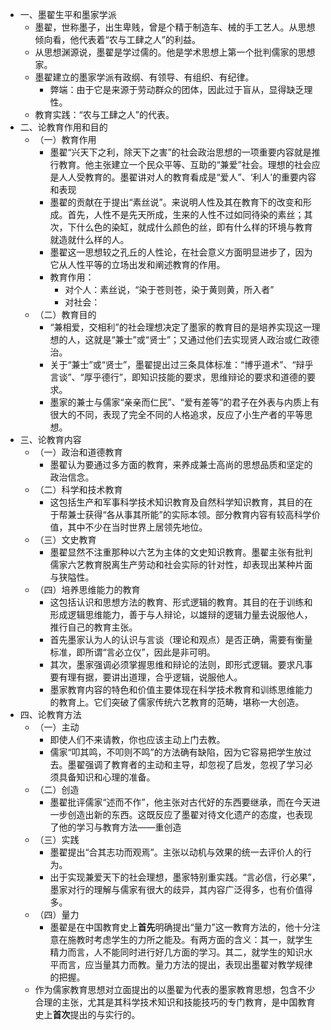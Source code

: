 - 一、墨翟生平和墨家学派
	- 墨翟，世称墨子，出生卑贱，曾是个精于制造车、械的手工艺人。从思想倾向看，他代表着“农与工肆之人”的利益。
	- 从思想渊源说，墨翟是学过儒的。他是学术思想上第一个批判儒家的思想家。
	- 墨翟建立的墨家学派有政纲、有领导、有组织、有纪律。
		- 弊端：由于它是来源于劳动群众的团体，因此过于盲从，显得缺乏理性。
	- 教育实践：“农与工肆之人”的代表。
- 二、论教育作用和目的
	- （一）教育作用
		- 墨翟“兴天下之利，除天下之害”的社会政治思想的一项重要内容就是推行教育。他主张建立一个民众平等、互助的“兼爱”社会。理想的社会应是人人受教育的。墨翟讲对人的教育看成是“爱人”、‘利人’的重要内容和表现
		- 墨翟的贡献在于提出“素丝说”。来说明人性及其在教育下的改变和形成。首先，人性不是先天所成，生来的人性不过如同待染的素丝；其次，下什么色的染缸，就成什么颜色的丝，即有什么样的环境与教育就造就什么样的人。
		- 墨翟这一思想较之孔丘的人性论，在社会意义方面明显进步了，因为它从人性平等的立场出发和阐述教育的作用。
		- 教育作用：
			- 对个人：素丝说，“染于苍则苍，染于黄则黄，所入者”
			- 对社会：
	- （二）教育目的
		- “兼相爱，交相利”的社会理想决定了墨家的教育目的是培养实现这一理想的人，这就是“兼士”或“贤士”；又通过他们去实现贤人政治或仁政德治。
		- 关于“兼士”或“贤士”，墨翟提出过三条具体标准：“博乎道术”、“辩乎言谈”、“厚乎德行”，即知识技能的要求，思维辩论的要求和道德的要求。
		- 墨家的兼士与儒家“亲亲而仁民”、“爱有差等”的君子在外表与内质上有很大的不同，表现了完全不同的人格追求，反应了小生产者的平等思想。
- 三、论教育内容
	- （一）政治和道德教育
		- 墨翟认为要通过多方面的教育，来养成兼士高尚的思想品质和坚定的政治信念。
	- （二）科学和技术教育
		- 这包括生产和军事科学技术知识教育及自然科学知识教育，其目的在于帮兼士获得“各从事其所能”的实际本领。部分教育内容有较高科学价值，其中不少在当时世界上居领先地位。
	- （三）文史教育
		- 墨翟显然不注重那种以六艺为主体的文史知识教育。墨翟主张有批判儒家六艺教育脱离生产劳动和社会实际的针对性，却表现出某种片面与狭隘性。
	- （四）培养思维能力的教育
		- 这包括认识和思想方法的教育、形式逻辑的教育。其目的在于训练和形成逻辑思维能力，善于与人辩论，以雄辩的逻辑力量去说服他人，推行自己的教育主张。
		- 首先墨家认为人的认识与言谈（理论和观点）是否正确，需要有衡量标准，即所谓“言必立仪”，因此是非可明。
		- 其次，墨家强调必须掌握思维和辩论的法则，即形式逻辑。要求凡事要有理有据，要讲出道理，合乎逻辑，说服他人。
		- 墨家教育内容的特色和价值主要体现在科学技术教育和训练思维能力的教育上。它们突破了儒家传统六艺教育的范畴，堪称一大创造。
- 四、论教育方法
	- （一）主动
		- 即使人们不来请教，你也应该主动上门去教。
		- 儒家“叩其鸣，不叩则不鸣”的方法确有缺陷，因为它容易把学生放过去。墨翟强调了教育者的主动和主导，却忽视了启发，忽视了学习必须具备知识和心理的准备。
	- （二）创造
		- 墨翟批评儒家“述而不作”，他主张对古代好的东西要继承，而在今天进一步创造出新的东西。这既反应了墨翟对待文化遗产的态度，也表现了他的学习与教育方法——重创造
	- （三）实践
		- 墨翟提出“合其志功而观焉”。主张以动机与效果的统一去评价人的行为。
		- 出于实现兼爱天下的社会理想，墨家特别重实践。“言必信，行必果”，墨家对行的理解与儒家有很大的歧异，其内容广泛得多，也有价值得多。
	- （四）量力
		- 墨翟是在中国教育史上**首先**明确提出“量力”这一教育方法的，他十分注意在施教时考虑学生的力所之能及。有两方面的含义：其一，就学生精力而言，人不能同时进行好几方面的学习。其二，就学生的知识水平而言，应当量其力而教。量力方法的提出，表现出墨翟对教学规律的把握。
	- 作为儒家教育思想对立面提出的以墨翟为代表的墨家教育思想，包含不少合理的主张，尤其是其科学技术知识和技能技巧的专门教育，是中国教育史上**首次**提出的与实行的。